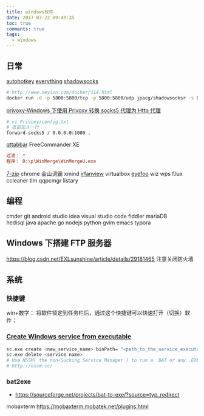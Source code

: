 ```yaml
---
title: windows软件
date: 2017-07-22 09:49:35
toc: true
comments: true
tags:
  - windows
---
```


## 日常

[autohotkey](https://autohotkey.com/)
[everything](https://www.voidtools.com/)
[shadowsocks](https://github.com/shadowsocks)

```sh
# http://www.xeylon.com/docker/114.html
docker run -d -p 5800:5800/tcp -p 5800:5800/udp jpacg/shadowsocksr -s 0.0.0.0 -p 5800 -k 密码 -m aes-256-cfb
```

[privoxy-Windows 下使用 Privoxy 转换 socks5 代理为 Http 代理](https://tzrgaga.github.io/2017/04/12/forward-socks-by-privoxy/)

```sh
# vi Privoxy/config.txt
# 底部加入一行：
forward-socks5 / 0.0.0.0:1080 .
```

[qttabbar](https://sourceforge.net/projects/qttabbar/files/)
FreeCommander XE

```ini
过滤： *
程序： D:\p\WinMerge\WinMergeU.exe
```

[7-zip](http://www.7-zip.org/)
chrome
金山词霸
xmind
[irfanview](http://www.irfanview.com/)
virtualbox
[eyefoo](http://eyefoo.com/)
wiz
wps
f.lux
ccleaner
tim
qqpcmgr
listary

## 编程

cmder
git
android studio
idea
visual studio code
fiddler
mariaDB  
hedisql
java
apache
go
nodejs
python
gvim
emacs
typora

## Windows 下搭建 FTP 服务器

https://blog.csdn.net/EXLsunshine/article/details/29181465
注意关闭防火墙

## 系统

### 快捷键

win+数字： 将软件锁定到任务栏后，通过这个快捷键可以快速打开（切换）软件；

### [Create Windows service from executable](https://stackoverflow.com/questions/3582108/create-windows-service-from-executable)

```bash
sc.exe create <new_service_name> binPath= "<path_to_the_service_executable>"
sc.exe delete <service name>
# Use NSSM( the non-Sucking Service Manager ) to run a .BAT or any .EXE file as a service.
# http://nssm.cc/
```

### bat2exe

- https://sourceforge.net/projects/bat-to-exe/?source=typ_redirect

mobaxterm
https://mobaxterm.mobatek.net/plugins.html

